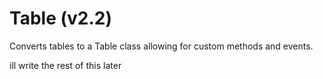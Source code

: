 # Table (v2.2)
Converts tables to a Table class allowing for custom methods and events.

ill write the rest of this later
